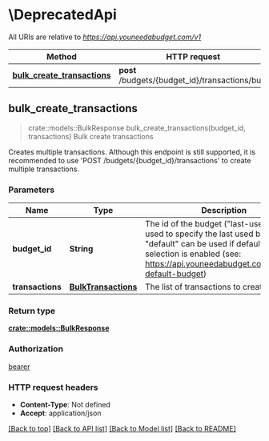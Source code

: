 # \DeprecatedApi

All URIs are relative to *https://api.youneedabudget.com/v1*

Method | HTTP request | Description
------------- | ------------- | -------------
[**bulk_create_transactions**](DeprecatedApi.md#bulk_create_transactions) | **post** /budgets/{budget_id}/transactions/bulk | Bulk create transactions



## bulk_create_transactions

> crate::models::BulkResponse bulk_create_transactions(budget_id, transactions)
Bulk create transactions

Creates multiple transactions.  Although this endpoint is still supported, it is recommended to use 'POST /budgets/{budget_id}/transactions' to create multiple transactions.

### Parameters


Name | Type | Description  | Required | Notes
------------- | ------------- | ------------- | ------------- | -------------
**budget_id** | **String** | The id of the budget (\"last-used\" can be used to specify the last used budget and \"default\" can be used if default budget selection is enabled (see: https://api.youneedabudget.com/#oauth-default-budget) | [required] |
**transactions** | [**BulkTransactions**](BulkTransactions.md) | The list of transactions to create | [required] |

### Return type

[**crate::models::BulkResponse**](BulkResponse.md)

### Authorization

[bearer](../README.md#bearer)

### HTTP request headers

- **Content-Type**: Not defined
- **Accept**: application/json

[[Back to top]](#) [[Back to API list]](../README.md#documentation-for-api-endpoints) [[Back to Model list]](../README.md#documentation-for-models) [[Back to README]](../README.md)

